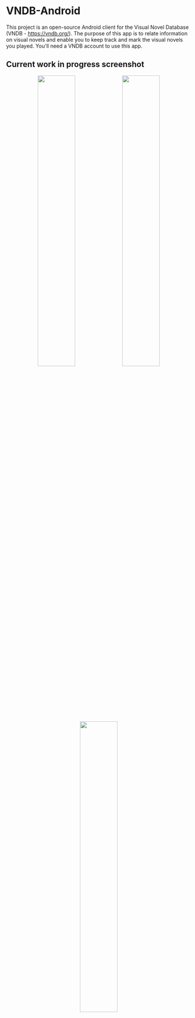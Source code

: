 # VNDB-Android

This project is an open-source Android client for the Visual Novel Database (VNDB - https://vndb.org/). The purpose of this app is to relate information on visual novels and enable you to keep track and mark the visual novels you played. You'll need a VNDB account to use this app.

## Current work in progress screenshot
<p align="center">
  <img src="http://image.noelshack.com/fichiers/2016/10/1457887784-2016-03-13-16-39-49.png" width="45%"/>
  <img src="http://image.noelshack.com/fichiers/2016/11/1458472614-2016-03-20-11-15-13.png" width="45%"/>
  <img src="http://image.noelshack.com/fichiers/2016/12/1459007870-2016-03-26-15-57-16.png" width="45%"/>
</p>
